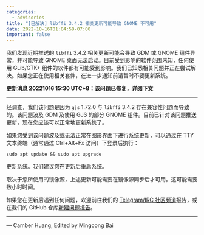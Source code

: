 ```yaml
---
categories:
  - advisories
title: "[已解决] libffi 3.4.2 相关更新可能导致 GNOME 不可用"
date: 2022-10-16T01:04:58-07:00
important: false
---
```


我们发现近期推送的 `libffi` 3.4.2 相关更新可能会导致 GDM 或 GNOME 组件异常，并可能导致 GNOME 桌面无法启动。目前受到影响的软件范围未知，任何使用 GLib/GTK+ 组件的软件都有可能受到影响。我们已知悉相关问题并正在尝试解决。如果您正在使用相关套件，在进一步通知前请暂时不要更新系统。

**更新消息 20221016 15:30 UTC+8：该问题已修复，详阅下文**

---

经调查，我们该问题是因为 `gjs` 1.72.0 与 `libffi` 3.4.2 存在兼容性问题而导致的。该问题波及 GDM 及使用 GJS 的部分 GNOME 组件。目前已针对该问题推送更新，现在您应该可以正常地更新系统了。

如果您受到该问题波及或无法正常在图形界面下进行系统更新，可以通过在 TTY 文本终端（通常通过 Ctrl+Alt+Fx 访问）下登录后执行：

```
sudo apt update && sudo apt upgrade
```

更新系统。我们建议您在更新后重启系统。

取决于您所使用的镜像源，上述更新可能需要在镜像源同步后才可用。这可能需要数小时时间。

如果您在更新后遇到任何问题，欢迎前往我们的 [Telegram/IRC 社区频道](https://aosc.io/zh-cn/contact/)报告，或在我们的 GitHub 仓库[新建问题报告](https://github.com/AOSC-Dev/aosc-os-abbs/issues/new?assignees=&labels=&template=bug-report.yml)。

---

— Camber Huang, Edited by Mingcong Bai
